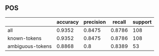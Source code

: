 
## POS

|                  | accuracy | precision | recall | support |
|------------------|----------|-----------|--------|---------|
| all              | 0.9352   | 0.8475    | 0.8786 | 108     |
| known-tokens     | 0.9352   | 0.8475    | 0.8786 | 108     |
| ambiguous-tokens | 0.8868   | 0.8       | 0.8389 | 53      |

